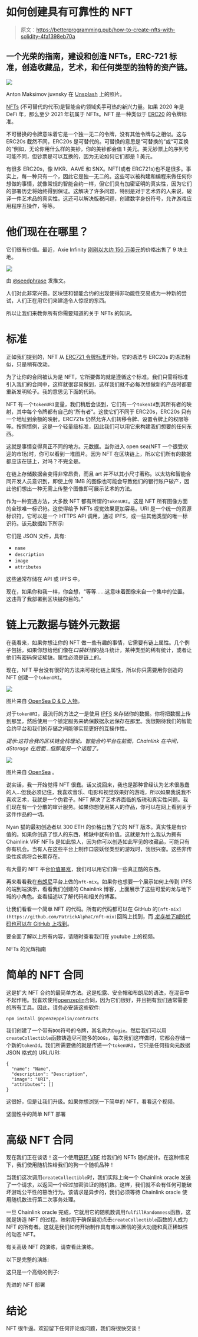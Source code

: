 # 如何创建具有可靠性的 NFT

> 原文：<https://betterprogramming.pub/how-to-create-nfts-with-solidity-4fa1398eb70a>

## 一个光荣的指南，建设和创造 NFTs，ERC-721 标准，创造收藏品，艺术，和任何类型的独特的资产链。

![](img/96d5f1bcdfd6336b9e45560f4172fddd.png)

Anton Maksimov juvnsky 在 [Unsplash](https://unsplash.com?utm_source=medium&utm_medium=referral) 上的照片。

[NFTs](https://eips.ethereum.org/EIPS/eip-721) (不可替代的代币)是智能合约领域炙手可热的新兴力量。如果 2020 年是 DeFi 年，那么至少 2021 年初属于 NFTs。NFT 是一种类似于 [ERC20](https://www.investopedia.com/news/what-erc20-and-what-does-it-mean-ethereum/) 的令牌标准。

不可替换的令牌意味着它是一个独一无二的令牌，没有其他令牌与之相似。这与 ERC20s 截然不同，ERC20s 是可替代的。可替换的意思是“可替换的”或“可互换的”例如，无论你用什么样的美钞，你的美钞都会值 1 美元。美元钞票上的序列号可能不同，但钞票是可以互换的，因为无论如何它们都是 1 美元。

有很多 ERC20s，像 MKR、AAVE 和 SNX。NFT(或者 ERC721s)也不是很多。事实上，每一种只有一个，因此它是独一无二的。这些可以被构建和编程来做任何你想做的事情，就像常规的智能合约一样，但它们具有加密证明的真实性，因为它们的部署历史将始终得到保证。这解决了许多问题，特别是对于艺术界的人来说，破译一件艺术品的真实性。这还可以解决版税问题，创建数字身份符号，允许游戏应用程序互操作，等等。

# 他们现在在哪里？

它们很有价值。最近，Axie Infinity [刚刚以大约 150 万美元](https://www.blockchaingamer.biz/features/14926/most-expensive-game-nft-digita-assets/)的价格出售了 9 块土地。

![](img/de7f4a6ab17ecfb8d579de8f4322b5e3.png)

由 [@seedphrase](https://twitter.com/seedphrase/status/1358918272767324160) 发推文。

人们对此非常兴奋。区块链和智能合约的出现使得非功能性交易成为一种新的尝试，人们正在用它们来建造令人惊叹的东西。

所以让我们来教你所有你需要知道的关于 NFTs 的知识。

# 标准

正如我们提到的，NFT 从 [ERC721 令牌标准](https://github.com/OpenZeppelin/openzeppelin-contracts/blob/master/contracts/token/ERC721/ERC721.sol)开始，它的语法与 ERC20s 的语法相似，只是稍有改动。

为了让你的合同被认为是 NFT，它所要做的就是遵循这个标准。我们只需将标准引入我们的合同中，这样就很容易做到，这样我们就不必每次想做新的产品时都要重新发明轮子。我的意思见下面的代码。

NFT 有一个`tokenURI`变量，我们稍后会谈到，它们有一个`tokenId`到其所有者的映射，其中每个令牌都有自己的“所有者”。这使它们不同于 ERC20s，ERC20s 只有一个地址到余额的映射。ERC721s 仍然允许人们转移令牌、设置令牌上的权限等等。按照惯例，这是一个轻量级标准，因此我们可以用它来构建我们想要的任何东西。

这就是事情变得真正不同的地方。元数据。当你进入 open sea(NFT 一个很受欢迎的市场)时，你可以看到一堆图片。因为 NFT 在区块链上，所以它们所有的数据都应该在链上，对吗？不完全是。

在链上存储数据会变得非常昂贵，而且 art 并不以其小尺寸著称。以太坊和智能合同开发人员意识到，即使上传 1MB 的图像也可能会导致他们的银行账户破产，因此他们想出一种无需上传整个图像即可展示艺术的方法。

作为一种变通方法，大多数 NFT 都有所谓的`tokenURI`。这是 NFT 所有图像方面的全球唯一标识符。这使得给予 NFTs 视觉效果更加容易。URI 是一个统一的资源标识符，它可以是一个 HTTPS API 调用，通过 IPFS，或一些其他类型的唯一标识符。该元数据如下所示:

它们是 JSON 文件，具有:

*   `name`
*   `description`
*   `image`
*   `attributes`

这些通常存储在 API 或 IPFS 中。

现在，如果你和我一样，你会想，“等等……这意味着图像来自一个集中的位置。这违背了我部署到区块链的目的。”

# 链上元数据与链外元数据

在我看来，如果你想让你的 NFT 做一些有趣的事情，它需要有链上属性。几个例子包括，如果你想给他们像在*口袋妖怪*的战斗统计，某种类型的稀有统计，或者让他们有密码保证稀缺。属性必须是链上的。

现在，NFT 平台没有很好的方法来可视化链上属性，所以你只需要用你创造的 NFT 创建一个`tokenURI`。

![](img/5bbe28fc44eb10ef3331004fc6bce36d.png)

图片来自 [OpenSea D & D 人物](https://opensea.io/collection/dungeonsanddragonscharacter)。

对于`tokenURI`，最流行的方法之一是使用 [IPFS](https://ipfs.io/) 来存储你的数据。你将把数据上传到那里，然后使用一个锁定服务来确保数据永远保存在那里。我很期待我们的智能合约平台和我们的存储之间能够实现更好的互操作性。

*提示:这符合我的区块链全栈理论。智能合约平台在前面，Chainlink 在中间，dStorage 在后面…但那是另一个话题了。*

![](img/dc5125db32af3d93e48d191a67c83ad7.png)

图片来自 [OpenSea](https://opensea.io/) 。

说实话，我一开始觉得 NFT 很蠢。话又说回来，我也是那种曾经认为艺术很愚蠢的人…但我必须记住，我喜欢音乐、电影和视觉效果好的游戏，所以如果我说我不喜欢艺术，我就是一个伪君子。NFT 解决了艺术界面临的版税和真实性问题。我们现在有一个分散的审计服务。如果你想使用某人的作品，你可以在网上看到关于这件作品的一切。

Nyan 猫的最初创造者以 300 ETH 的价格出售了它的 NFT 版本。真实性是有价值的。如果你创造了惊人的东西，稀缺中就有价值。这就是为什么我认为拥有 Chainlink VRF NFTs 是如此惊人，因为你可以创造如此罕见的收藏品，可能只有你有机会。当有人在这些平台上制作口袋妖怪类型的游戏时，我很兴奋。这些非传染性疾病将会长期存在。

有大量的 NFT 平台[价值暴涨](https://coinmarketcap.com/nfts/)，我们可以用它们做一些真正酷的东西。

再来看看我在[布朗尼](https://eth-brownie.readthedocs.io/en/stable/)平台上做的`nft-mix`。如果你也想要一个展示如何上传到 IPFS 的端到端演示，看看我们创建的 Chainlink 博客，上面展示了这些可爱的龙与地下城的小角色。查看描述以了解代码和相关的博客。

让我们看看一个简单 NFT 的代码。所有的代码都可以在 GitHub 的`[nft-mix](https://github.com/PatrickAlphaC/nft-mix)`回购上找到，而 [*龙与地下城*的代码也可以在 GitHub 上找到](https://github.com/PatrickAlphaC/dungeons-and-dragons-nft)。

要全面了解以上所有内容，请随时查看我们在 youtube 上的视频。

NFTs 的光辉指南

# 简单的 NFT 合同

这是扩大 NFT 合约的最简单方法。这是松露、安全帽和布朗尼的语法，在混音中不起作用。我喜欢使用[openzeplin](https://github.com/OpenZeppelin/openzeppelin-contracts)合同，因为它们很好，并且拥有我们通常需要的所有工具。因此，请务必安装这些软件:

```
npm install @openzeppelin/contracts
```

我们创建了一个带有`DOG`符号的令牌，其名称为`Dogie`。然后我们可以用`createCollectible`函数铸造尽可能多的`DOGs`，每次我们这样做时，它都会存储一个新的`tokenId`。我们所需要做的就是传递一个`tokenURI`，它只是任何指向元数据 JSON 格式的 URL/URI:

```
{
  "name": "Name",    
  "description": "Description",    
  "image": "URI",    
  "attributes": []
}
```

这很好，但是让我们升级。如果你想浏览一下简单的 NFT，看看这个视频。

坚固性中的简单 NFT 部署

# 高级 NFT 合同

现在我们正在谈话！这一个使用[链环 VRF](https://docs.chain.link/docs/get-a-random-number) 给我们的 NFTs 随机统计。在这种情况下，我们使用随机性给我们的狗一个随机品种！

当我们这次调用`createCollectible`时，我们实际上向一个 Chainlink oracle 发送了一个请求，以返回一个经过加密验证的随机数。这样，我们就不会有任何可能破坏游戏公平性的篡改行为。该请求是异步的，我们必须等待 Chainlink oracle 使用随机数进行第二次事务处理。

一旦 Chainlink oracle 完成，它就用它的随机数调用`fulfillRandomness`函数，这就是铸造 NFT 的过程。映射用于确保最初点击`createCollectible`函数的人成为 NFT 的所有者。这就是我们如何开始制作具有难以置信的强大功能和真正稀缺性的动态 NFT。

有关高级 NFT 的演练，请查看此演练。

以下是完整的演练:

这只是一个高级的例子:

先进的 NFT 部署

# 结论

NFT 很牛逼。欢迎留下任何评论或问题，我们将很快交谈！